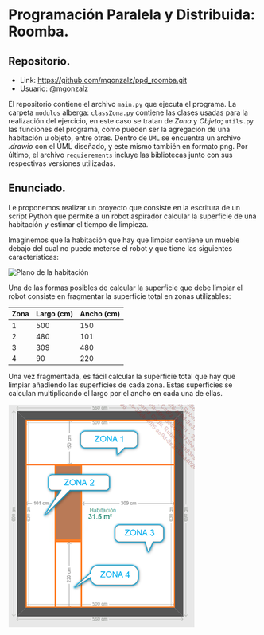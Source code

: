 # Programación Paralela y Distribuida: Roomba.
## Repositorio.
- Link: https://github.com/mgonzalz/ppd_roomba.git
- Usuario: @mgonzalz


El repositorio contiene el archivo `main.py` que ejecuta el programa. La carpeta `modulos` alberga: `classZona.py` contiene las clases usadas para la realización del ejercicio, en este caso se tratan de *Zona* y *Objeto*; `utils.py` las funciones del programa, como pueden ser la agregación de una habitación u objeto, entre otras. Dentro de `UML` se encuentra un archivo *.drawio* con el UML diseñado, y este mismo también en formato png. Por último, el archivo `requierements` incluye las bibliotecas junto con sus respectivas versiones utilizadas.

## Enunciado.
Le proponemos realizar un proyecto que consiste en la escritura de un script Python que permite a un robot aspirador calcular la superficie de una habitación y estimar el tiempo de limpieza.

Imaginemos que la habitación que hay que limpiar contiene un mueble debajo del cual no puede meterse el robot y que tiene las siguientes características:

![Plano de la habitación](img\habitación.png)

Una de las formas posibles de calcular la superficie que debe limpiar el robot consiste en fragmentar la superficie total en zonas utilizables:

| Zona | Largo (cm) | Ancho (cm) |
|------|------------|------------|
| 1    | 500        | 150        |
| 2    | 480        | 101        |
| 3    | 309        | 480        |
| 4    | 90         | 220        |


Una vez fragmentada, es fácil calcular la superficie total que hay que limpiar añadiendo las superficies de cada zona. Estas superficies se calculan multiplicando el largo por el ancho en cada una de ellas.

![Zonas utilizables](img\zonas.png)
